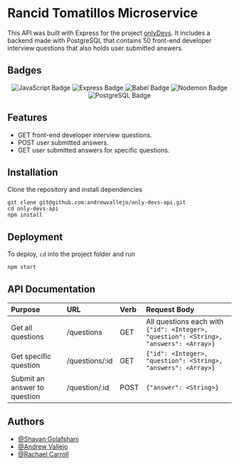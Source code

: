 
# Rancid Tomatillos Microservice 

This API was built with Express for the project [onlyDevs](https://github.com/andrewvallejo/only-devs). It includes a backend made with PostgreSQL that contains 50 front-end developer interview questions that also holds user submitted answers. 

## Badges 

<p style="text-align: center;"> 
    <img alt="JavaScript Badge" src="https://img.shields.io/badge/JavaScript-F7DF1E?logo=javascript&logoColor=000&style=flat-square" />
    <img alt="Express Badge" src="https://img.shields.io/badge/Express-000?logo=express&logoColor=fff&style=flat-square" />
	<img src="https://img.shields.io/badge/Babel-F9DC3E?logo=babel&logoColor=000&style=flat-square" alt="Babel Badge">
	<img src="https://img.shields.io/badge/Nodemon-76D04B?logo=nodemon&logoColor=fff&style=flat-square" alt="Nodemon Badge">
	<img src="https://img.shields.io/badge/PostgreSQL-4169E1?logo=postgresql&logoColor=fff&style=flat-square" alt="PostgreSQL Badge">
</p>


## Features

- GET front-end developer interview questions.
- POST user submitted answers.
- GET user submitted answers for specific questions.

## Installation

Clone the repository and install dependencies

```szh 
git clone git@github.com:andrewvallejo/only-devs-api.git
cd only-devs-api
npm install 
```

## Deployment

To deploy, `cd` into the project folder and run

```zsh
npm start
``` 

## API Documentation

| Purpose   | URL      | Verb   | Request Body |
| :-------- | :------- | :------- | :------------ |
| Get all questions | /questions | GET | All questions each with <br/>`{"id": <Integer>, "question": <String>, "answers": <Array>}` |
| Get specific question | /questions/:id | GET |   `{"id": <Integer>, "question": <String>, "answers": <Array>}` 
| Submit an answer to question | /question/:id | POST |  `{"answer": <String>}`



## Authors

- [@Shayan Golafshani](https://github.com/shayan-golafshani)
- [@Andrew Vallejo](https://github.com/andrewvallejo) 
- [@Rachael Carroll](https://github.com/rachaelcarroll)
